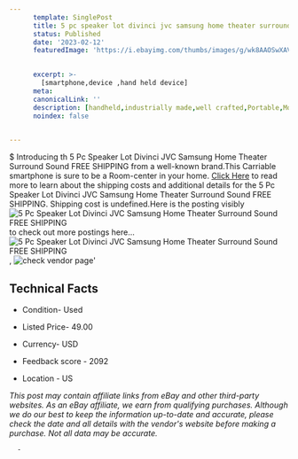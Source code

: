 ```yaml
---
      template: SinglePost
      title: 5 pc speaker lot divinci jvc samsung home theater surround sound free shipping
      status: Published
      date: '2023-02-12'
      featuredImage: 'https://i.ebayimg.com/thumbs/images/g/wk8AAOSwXAVjDUKd/s-l225.jpg'
       

      excerpt: >-
        [smartphone,device ,hand held device]
      meta:
      canonicalLink: ''
      description: [handheld,industrially made,well crafted,Portable,Mobile,Compact,Convenient,Lightweight,Maneuverable,Man-portable,Miniature,Carriable,Hand-held,Light,Holdable,Transportable,Mobile device,Pocket-sized,On-the-go,Wireless,Cordless,Compact size,Convenient size, smartphone,device ,hand held device]
      noindex: false
      

---
```

$
      Introducing th 5 Pc Speaker Lot Divinci JVC Samsung Home Theater Surround Sound FREE SHIPPING from a well-known brand.This Carriable smartphone is sure to be a Room-center in your home. [Click Here](https://www.ebay.com/itm/225150938383?hash=item346c0aad0f%3Ag%3Awk8AAOSwXAVjDUKd&mkevt=1&mkcid=1&mkrid=711-53200-19255-0&campid=%253CePNCampaignId%253E&customid=%253CreferenceId%253E&toolid=10049) to read more to learn about the shipping costs and additional details for the 5 Pc Speaker Lot Divinci JVC Samsung Home Theater Surround Sound FREE SHIPPING. Shipping cost is undefined.Here is the posting visibly ![5 Pc Speaker Lot Divinci JVC Samsung Home Theater Surround Sound FREE SHIPPING](https://i.ebayimg.com/thumbs/images/g/wk8AAOSwXAVjDUKd/s-l225.jpg) to check out more postings here... ![5 Pc Speaker Lot Divinci JVC Samsung Home Theater Surround Sound FREE SHIPPING](https://i.ebayimg.com/images/g/wk8AAOSwXAVjDUKd/s-l1600.jpg), ![check vendor page](https://origin-galleryplus.ebayimg.com/ws/web/225150938383_2_0_1/225x225.jpg,https://origin-galleryplus.ebayimg.com/ws/web/225150938383_3_0_1/225x225.jpg,https://origin-galleryplus.ebayimg.com/ws/web/225150938383_4_0_1/225x225.jpg,https://origin-galleryplus.ebayimg.com/ws/web/225150938383_5_0_1/225x225.jpg,https://origin-galleryplus.ebayimg.com/ws/web/225150938383_6_0_1/225x225.jpg,https://origin-galleryplus.ebayimg.com/ws/web/225150938383_7_0_1/225x225.jpg)'

      

 ## Technical Facts 



     
      

 - Condition- Used 


      

 - Listed Price- 49.00 


      

 - Currency- USD 


      

 - Feedback score - 2092 


      

 - Location - US 


      
      

 *_This post may contain affiliate links from eBay and other third-party websites. As an eBay affiliate, we earn from qualifying purchases. Although we do our best to keep the information up-to-date and accurate, please check the date and all details with the vendor's website before making a purchase. Not all data may be accurate._*




      -

